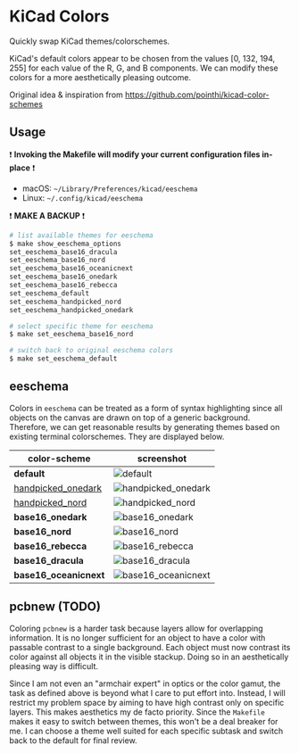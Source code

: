 # KiCad Colors

Quickly swap KiCad themes/colorschemes.

KiCad's default colors appear to be chosen from the values [0, 132, 194, 255]
for each value of the R, G, and B components. We can modify these colors for a
more aesthetically pleasing outcome.

Original idea & inspiration from https://github.com/pointhi/kicad-color-schemes

## Usage

:exclamation:
**Invoking the Makefile will modify your current configuration files in-place**
:exclamation:
  * macOS: `~/Library/Preferences/kicad/eeschema`
  * Linux: `~/.config/kicad/eeschema`

:exclamation:
**MAKE A BACKUP**
:exclamation:

```bash
# list available themes for eeschema
$ make show_eeschema_options
set_eeschema_base16_dracula
set_eeschema_base16_nord
set_eeschema_base16_oceanicnext
set_eeschema_base16_onedark
set_eeschema_base16_rebecca
set_eeschema_default
set_eeschema_handpicked_nord
set_eeschema_handpicked_onedark

# select specific theme for eeschema
$ make set_eeschema_base16_nord

# switch back to original eeschema colors
$ make set_eeschema_default
```

## eeschema

Colors in `eeschema` can be treated as a form of syntax highlighting since all
objects on the canvas are drawn on top of a generic background. Therefore, we
can get reasonable results by generating themes based on existing terminal
colorschemes. They are displayed below.

color-scheme                       | screenshot
-----------------------------------|---------------------------------------------------
**default**                        | ![default][default_png_link]
[handpicked_onedark][onedark_link] | ![handpicked_onedark][handpicked_onedark_png_link]
[handpicked_nord][nord_link]       | ![handpicked_nord][handpicked_nord_png_link]
**base16_onedark**                 | ![base16_onedark][base16_onedark_png_link]
**base16_nord**                    | ![base16_nord][base16_nord_png_link]
**base16_rebecca**                 | ![base16_rebecca][base16_rebecca_png_link]
**base16_dracula**                 | ![base16_dracula][base16_dracula_png_link]
**base16_oceanicnext**             | ![base16_oceanicnext][base16_oceanicnext_png_link]

[default_png_link]: https://raw.githubusercontent.com/skalidindi3/kicad-colors/master/eeschema/default.png
[onedark_link]: https://github.com/sonph/onehalf/blob/master/vim/colors/onehalfdark.vim
[handpicked_onedark_png_link]: https://raw.githubusercontent.com/skalidindi3/kicad-colors/master/eeschema/handpicked_onedark.png
[nord_link]: https://github.com/arcticicestudio/nord-vim/blob/develop/colors/nord.vim
[handpicked_nord_png_link]: https://raw.githubusercontent.com/skalidindi3/kicad-colors/master/eeschema/handpicked_nord.png
[base16_onedark_png_link]: https://raw.githubusercontent.com/skalidindi3/kicad-colors/master/eeschema/base16_onedark.png
[base16_nord_png_link]: https://raw.githubusercontent.com/skalidindi3/kicad-colors/master/eeschema/base16_nord.png
[base16_rebecca_png_link]: https://raw.githubusercontent.com/skalidindi3/kicad-colors/master/eeschema/base16_rebecca.png
[base16_dracula_png_link]: https://raw.githubusercontent.com/skalidindi3/kicad-colors/master/eeschema/base16_dracula.png
[base16_oceanicnext_png_link]: https://raw.githubusercontent.com/skalidindi3/kicad-colors/master/eeschema/base16_oceanicnext.png

## pcbnew (TODO)

Coloring `pcbnew` is a harder task because layers allow for overlapping
information. It is no longer sufficient for an object to have a color with
passable contrast to a single background. Each object must now contrast its
color against all objects it in the visible stackup. Doing so in an
aesthetically pleasing way is difficult.

Since I am not even an "armchair expert" in optics or the color gamut,
the task as defined above is beyond what I care to put effort into.
Instead, I will restrict my problem space by aiming to have high contrast
only on specific layers. This makes aesthetics my de facto priority. Since
the `Makefile` makes it easy to switch between themes, this won't be a deal
breaker for me. I can choose a theme well suited for each specific subtask
and switch back to the default for final review.

